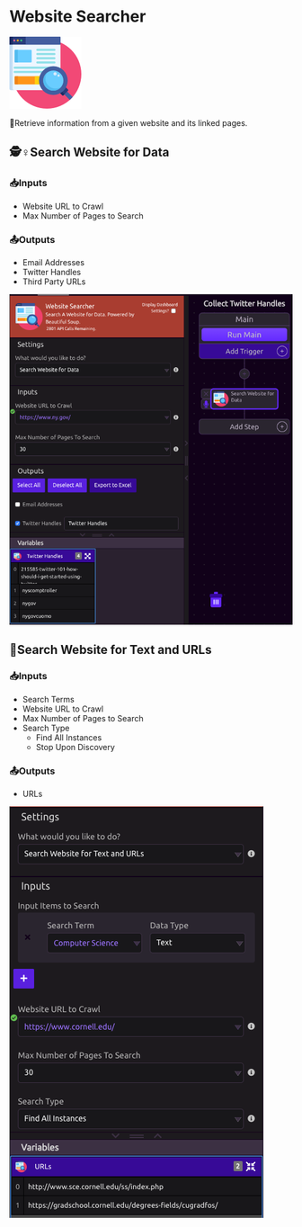 # Website Searcher

![Search a Website for Data. Powered by Beautiful Soup.](../../.gitbook/assets/site_siftter%20%281%29.png)

🔗Retrieve information from a given website and its linked pages.

## 🕵♀Search Website for Data

### 📥Inputs

* Website URL to Crawl
* Max Number of Pages to Search

### 📤Outputs

* Email Addresses
* Twitter Handles
* Third Party URLs

![](../../.gitbook/assets/screen-shot-2019-07-17-at-5.06.25-pm.png)

## 🔎Search Website for Text and URLs

### 📥Inputs

* Search Terms
* Website URL to Crawl
* Max Number of Pages to Search
* Search Type
  * Find All Instances
  * Stop Upon Discovery

### 📤Outputs

* URLs

![](../../.gitbook/assets/screen-shot-2019-07-17-at-5.09.56-pm.png)

